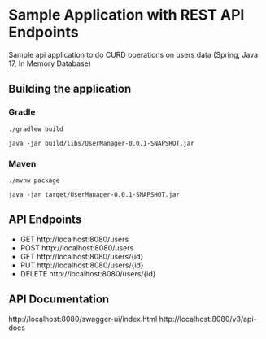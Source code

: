 # Sample Application with REST API Endpoints

Sample api application to do CURD operations on users data
(Spring, Java 17, In Memory Database)

## Building the application

### Gradle

```
./gradlew build

java -jar build/libs/UserManager-0.0.1-SNAPSHOT.jar
```

### Maven

```
./mvnw package

java -jar target/UserManager-0.0.1-SNAPSHOT.jar
```

## API Endpoints

- GET http://localhost:8080/users
- POST http://localhost:8080/users
- GET http://localhost:8080/users/{id}
- PUT http://localhost:8080/users/{id}
- DELETE http://localhost:8080/users/{id}

## API Documentation

http://localhost:8080/swagger-ui/index.html
http://localhost:8080/v3/api-docs
